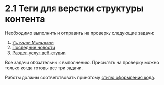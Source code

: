# 2.1 Теги для верстки структуры контента

Необходимо выполнить и отправить на проверку следующие задачи:

1. [История Монреаля](https://github.com/netology-code/html-2-homeworks/tree/develop/content-structure-tags/markup)
2. [Последние новости](https://github.com/netology-code/html-2-homeworks/tree/develop/content-structure-tags/latest-news)
3. [Раздел услуг веб-студии](https://github.com/netology-code/html-2-homeworks/tree/develop/content-structure-tags/web-studio)

Все задачи обязательны к выполнению. Присылать на проверку можно только когда готовы все три задачи.

Работы должны соответствовать принятому [стилю оформления кода](https://github.com/netology-code/codestyle/tree/master/css).
